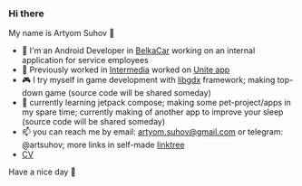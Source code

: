 ### Hi there
My name is Artyom Suhov 🐸
- 👷 I'm an Android Developer in [BelkaCar](https://belkacar.ru/) working on an internal application for service employees
- 👷 Previously worked in [Intermedia](https://intermedia.co.uk/) worked on [Unite app](https://play.google.com/store/apps/datasafety?id=net.intermedia.mobile_callscape)
- 🎮 I try myself in game development with [libgdx](https://libgdx.com/) framework; making top-down game (source code will be shared someday)
- 🌱 currently learning jetpack compose; making some pet-project/apps in my spare time; currently making of another app to improve your sleep (source code will be shared someday)
- 📫 you can reach me by email: artyom.suhov@gmail.com or telegram: @artsuhov; more links in self-made [linktree](https://artsuhov.github.io/links)
- [CV](https://artsuhov.github.io)

Have a nice day 🌴
